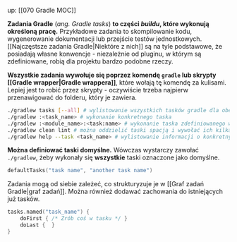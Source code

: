 up: [[070 Gradle MOC]]

**Zadania Gradle** (_ang. Gradle tasks_) **to części _buildu_, które wykonują określoną pracę.** Przykładowe zadania to skompilowanie kodu, wygenerowanie dokumentacji lub przejście testów jednostkowych.
[[Najczęstsze zadania Gradle|Niektóre z nich]] są na tyle podstawowe, że posiadają własne konwencje - niezależnie od pluginu, w którym są zdefiniowane, robią dla projektu bardzo podobne rzeczy.

**Wszystkie zadania wywołuje się poprzez komendę `gradle` lub skrypty [[Gradle wrapper|Gradle wrappera]]**, które wołają tę komendę za kulisami. Lepiej jest to robić przez skrypty - oczywiście trzeba najpierw przenawigować do folderu, który je zawiera.

```bash
./gradlew tasks [--all] # wylistowanie wszystkich tasków gradle dla obecnego projektu
./gradlew :<task_name> # wykonanie konkretnego taska
./gradlew :<module_name>:<task:name> # wykonanie taska zdefiniowanego w subprojekcie
./gradlew clean lint # można oddzielić taski spacją i wywołać ich kilka naraz
./gradlew help --task <task_name> # wylistowanie informacji o konkretnym tasku
```

**Można definiować taski domyślne.** Wówczas wystarczy zawołać `./gradlew`, żeby wykonały się **wszystkie** taski oznaczone jako domyślne.

```kotlin
defaultTasks("task name", "another task name")
```


Zadania mogą od siebie zależeć, co strukturyzuje je w [[Graf zadań Gradle|graf zadań]].
Można również dodawać zachowania do istniejących już tasków.

```kotlin
tasks.named("task_name") {
	doFirst { /* Zrób coś w tasku */ }
	doLast {  }
}
```
